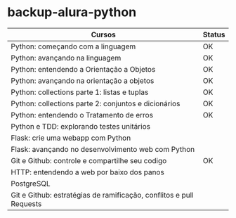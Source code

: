 # backup-alura-python

| Cursos | Status |
| ------ | ------- |        
| Python: começando com a linguagem | OK |
| Python: avançando na linguagem | OK |
| Python: entendendo a Orientação a Objetos | OK |
| Python: avançando na orientação a objetos | OK |
| Python: collections parte 1: listas e tuplas | OK |
| Python: collections parte 2: conjuntos e dicionários | OK |
| Python: entendendo o Tratamento de erros | OK |
| Python e TDD: explorando testes unitários |  |
| Flask: crie uma webapp com Python |  |
| Flask: avançando no desenvolvimento web com Python |  |
| Git e Github: controle e compartilhe seu codigo | OK |
| HTTP: entendendo a web por baixo dos panos | |
| PostgreSQL                                 | |
| Git e Github: estratégias de ramificação, conflitos e pull Requests | |
